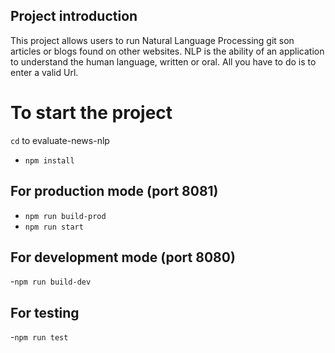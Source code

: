 ## Project introduction

This project allows users to run Natural Language Processing git son articles or blogs found on other websites. NLP is the ability of an application to understand the human language, written or oral. All you have to do is to enter a valid Url.

# To start the project

`cd` to evaluate-news-nlp

- `npm install`

## For production mode (port 8081)

- `npm run build-prod`
- `npm run start`

## For development mode (port 8080)

-`npm run build-dev`

## For testing

-`npm run test`
